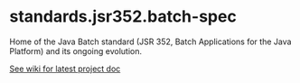 # standards.jsr352.batch-spec

Home of the Java Batch standard (JSR 352, Batch Applications for the Java Platform) and its ongoing evolution.

[See wiki for latest project doc](https://github.com/WASdev/standards.jsr352.batch-spec/wiki)
